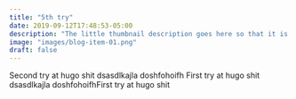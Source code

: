 ```yaml
---
title: "5th try"
date: 2019-09-12T17:48:53-05:00
description: "The little thumbnail description goes here so that it is not overfilled with text"
image: "images/blog-item-01.png"
draft: false
---
```


Second try at hugo shit dsasdlkajla doshfohoifh First try at hugo shit dsasdlkajla doshfohoifhFirst try at hugo shit 